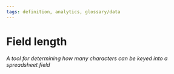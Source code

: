 ```yaml
---
tags: definition, analytics, glossary/data
---
```

#  Field length
*A tool for determining how many characters can be keyed into a spreadsheet field*